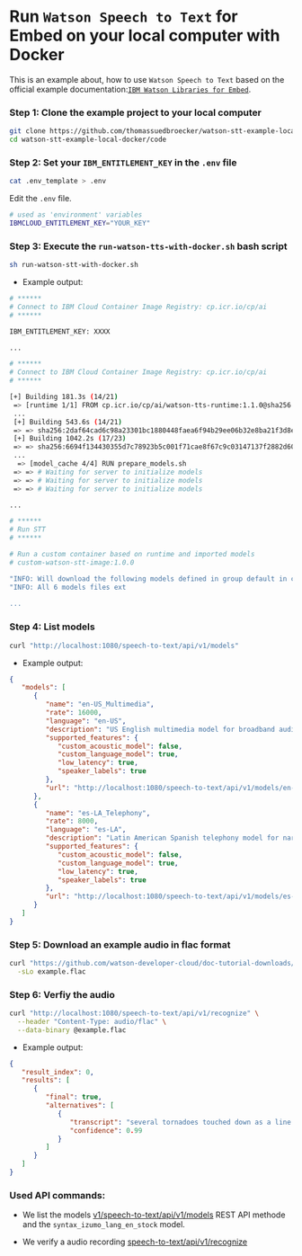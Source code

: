 # Run `Watson Speech to Text` for Embed on your local computer with Docker

This is an example about, how to use `Watson Speech to Text` based on the official example documentation:[`IBM Watson Libraries for Embed`](https://www.ibm.com/docs/en/watson-libraries?topic=rc-run-docker-run).

### Step 1: Clone the example project to your local computer

```sh
git clone https://github.com/thomassuedbroecker/watson-stt-example-local-docker
cd watson-stt-example-local-docker/code
```

### Step 2: Set your `IBM_ENTITLEMENT_KEY` in the `.env` file

```sh
cat .env_template > .env
```

Edit the `.env` file.

```sh
# used as 'environment' variables
IBMCLOUD_ENTITLEMENT_KEY="YOUR_KEY"
```

### Step 3: Execute the `run-watson-tts-with-docker.sh` bash script

```sh
sh run-watson-stt-with-docker.sh
```

* Example output:

```sh
# ******
# Connect to IBM Cloud Container Image Registry: cp.icr.io/cp/ai
# ******

IBM_ENTITLEMENT_KEY: XXXX

...

# ******
# Connect to IBM Cloud Container Image Registry: cp.icr.io/cp/ai
# ******

[+] Building 181.3s (14/21)                                                                                      
 => [runtime 1/1] FROM cp.icr.io/cp/ai/watson-tts-runtime:1.1.0@sha256:44c3e80bfbc4c539bb17556e9e764a073  178.1s
 ...
 [+] Building 543.6s (14/21)                                                                              ...      
 => => sha256:2daf64cad6c98a23301bc1880448faea6f94b29ee06b32e8ba21f3d8ef997ffb 551.55MB / 777.81MB        540.4s
 [+] Building 1042.2s (17/23)                                                                              ...     
 => => sha256:6694f134430355d7c78923b5c001f71cae8f67c9c03147137f2882d605211cec 7.34MB / 8.85MB           1039.0s
 ... 
  => [model_cache 4/4] RUN prepare_models.sh                                                                58.7s
 => => # Waiting for server to initialize models                                                                
 => => # Waiting for server to initialize models                                                                
 => => # Waiting for server to initialize models

...

# ******
# Run STT
# ******

# Run a custom container based on runtime and imported models
# custom-watson-stt-image:1.0.0

"INFO: Will download the following models defined in group default in catalog b'var/catalog.json' : ['en-US_Multimedia', 'es-LA_Telephony']"
"INFO: All 6 models files ext
 
...

```

### Step 4: List models

```sh
curl "http://localhost:1080/speech-to-text/api/v1/models"
```

* Example output:

```json
{
   "models": [
      {
         "name": "en-US_Multimedia",
         "rate": 16000,
         "language": "en-US",
         "description": "US English multimedia model for broadband audio (16kHz or more)",
         "supported_features": {
            "custom_acoustic_model": false,
            "custom_language_model": true,
            "low_latency": true,
            "speaker_labels": true
         },
         "url": "http://localhost:1080/speech-to-text/api/v1/models/en-US_Multimedia"
      },
      {
         "name": "es-LA_Telephony",
         "rate": 8000,
         "language": "es-LA",
         "description": "Latin American Spanish telephony model for narrowband audio (8kHz)",
         "supported_features": {
            "custom_acoustic_model": false,
            "custom_language_model": true,
            "low_latency": true,
            "speaker_labels": true
         },
         "url": "http://localhost:1080/speech-to-text/api/v1/models/es-LA_Telephony"
      }
   ]
}
```

### Step 5: Download an example audio in flac format

```sh
curl "https://github.com/watson-developer-cloud/doc-tutorial-downloads/raw/master/speech-to-text/0001.flac" \
  -sLo example.flac
```

### Step 6: Verfiy the audio

```sh
curl "http://localhost:1080/speech-to-text/api/v1/recognize" \
  --header "Content-Type: audio/flac" \
  --data-binary @example.flac
```

* Example output:

```json
{
   "result_index": 0,
   "results": [
      {
         "final": true,
         "alternatives": [
            {
               "transcript": "several tornadoes touched down as a line of severe thunderstorms swept through colorado on sunday ",
               "confidence": 0.99
            }
         ]
      }
   ]
}
```

### Used API commands:

* We list the models [v1/speech-to-text/api/v1/models](https://cloud.ibm.com/docs/text-to-speech?topic=text-to-speech-about) REST API methode and the `syntax_izumo_lang_en_stock` model.

* We verify a audio recording [speech-to-text/api/v1/recognize](https://cloud.ibm.com/docs/text-to-speech?topic=text-to-speech-voices-use)



